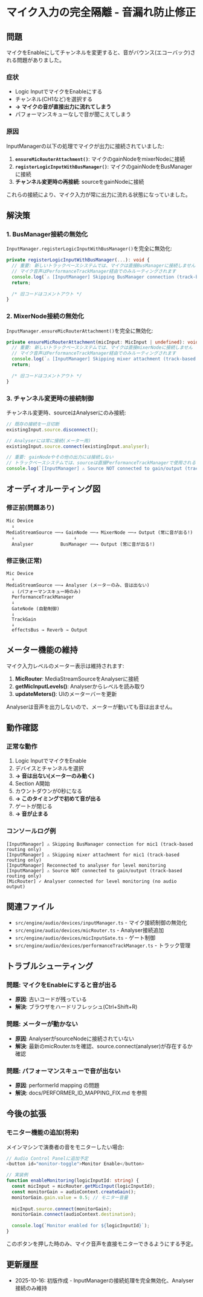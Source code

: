 # マイク入力の完全隔離 - 音漏れ防止修正

## 問題

マイクをEnableにしてチャンネルを変更すると、音がバウンス(エコーバック)される問題がありました。

### 症状
- Logic InputでマイクをEnableにする
- チャンネル(CH1など)を選択する
- **→ マイクの音が直接出力に流れてしまう**
- パフォーマンスキューなしで音が聞こえてしまう

### 原因

InputManagerの以下の処理でマイクが出力に接続されていました:

1. **`ensureMicRouterAttachment()`**: マイクのgainNodeをmixerNodeに接続
2. **`registerLogicInputWithBusManager()`**: マイクのgainNodeをBusManagerに接続
3. **チャンネル変更時の再接続**: sourceをgainNodeに接続

これらの接続により、マイク入力が常に出力に流れる状態になっていました。

## 解決策

### 1. BusManager接続の無効化

`InputManager.registerLogicInputWithBusManager()`を完全に無効化:

```typescript
private registerLogicInputWithBusManager(...): void {
  // 重要: 新しいトラックベースシステムでは、マイクは直接BusManagerに接続しません
  // マイク音声はPerformanceTrackManager経由でのみルーティングされます
  console.log(`⚠️ [InputManager] Skipping BusManager connection (track-based routing only)`);
  return;
  
  /* 旧コードはコメントアウト */
}
```

### 2. MixerNode接続の無効化

`InputManager.ensureMicRouterAttachment()`を完全に無効化:

```typescript
private ensureMicRouterAttachment(micInput: MicInput | undefined): void {
  // 重要: 新しいトラックベースシステムでは、マイクは直接mixerNodeに接続しません
  // マイク音声はPerformanceTrackManager経由でのみルーティングされます
  console.log(`⚠️ [InputManager] Skipping mixer attachment (track-based routing only)`);
  return;
  
  /* 旧コードはコメントアウト */
}
```

### 3. チャンネル変更時の接続制御

チャンネル変更時、sourceはAnalyserにのみ接続:

```typescript
// 既存の接続を一旦切断
existingInput.source.disconnect();

// Analyserには常に接続(メーター用)
existingInput.source.connect(existingInput.analyser);

// 重要: gainNodeやその他の出力には接続しない
// トラックベースシステムでは、sourceは直接PerformanceTrackManagerで使用される
console.log(`[InputManager] ⚠️ Source NOT connected to gain/output (track-based routing only)`);
```

## オーディオルーティング図

### 修正前(問題あり)
```
Mic Device
  ↓
MediaStreamSource ──→ GainNode ──→ MixerNode ──→ Output (常に音が出る!)
  ↓                      ↓
  Analyser          BusManager ──→ Output (常に音が出る!)
```

### 修正後(正常)
```
Mic Device
  ↓
MediaStreamSource ──→ Analyser (メーターのみ、音は出ない)
  ↓ (パフォーマンスキュー時のみ)
  PerformanceTrackManager
  ↓
  GateNode (自動制御)
  ↓
  TrackGain
  ↓
  effectsBus → Reverb → Output
```

## メーター機能の維持

マイク入力レベルのメーター表示は維持されます:

1. **MicRouter**: MediaStreamSourceをAnalyserに接続
2. **getMicInputLevels()**: Analyserからレベルを読み取り
3. **updateMeters()**: UIのメーターバーを更新

Analyserは音声を出力しないので、メーターが動いても音は出ません。

## 動作確認

### 正常な動作
1. Logic InputでマイクをEnable
2. デバイスとチャンネルを選択
3. **→ 音は出ない(メーターのみ動く)**
4. Section A開始
5. カウントダウンが0秒になる
6. **→ このタイミングで初めて音が出る**
7. ゲートが閉じる
8. **→ 音が止まる**

### コンソールログ例

```
[InputManager] ⚠️ Skipping BusManager connection for mic1 (track-based routing only)
[InputManager] ⚠️ Skipping mixer attachment for mic1 (track-based routing only)
[InputManager] Reconnected to analyser for level monitoring
[InputManager] ⚠️ Source NOT connected to gain/output (track-based routing only)
[MicRouter] ✓ Analyser connected for level monitoring (no audio output)
```

## 関連ファイル

- `src/engine/audio/devices/inputManager.ts` - マイク接続制御の無効化
- `src/engine/audio/devices/micRouter.ts` - Analyser接続追加
- `src/engine/audio/devices/micInputGate.ts` - ゲート制御
- `src/engine/audio/devices/performanceTrackManager.ts` - トラック管理

## トラブルシューティング

### 問題: マイクをEnableにすると音が出る
- **原因**: 古いコードが残っている
- **解決**: ブラウザをハードリフレッシュ(Ctrl+Shift+R)

### 問題: メーターが動かない
- **原因**: AnalyserがsourceNodeに接続されていない
- **解決**: 最新のmicRouter.tsを確認、source.connect(analyser)が存在するか確認

### 問題: パフォーマンスキューで音が出ない
- **原因**: performerId mapping の問題
- **解決**: docs/PERFORMER_ID_MAPPING_FIX.md を参照

## 今後の拡張

### モニター機能の追加(将来)

メインマシンで演奏者の音をモニターしたい場合:

```typescript
// Audio Control Panelに追加予定
<button id="monitor-toggle">Monitor Enable</button>

// 実装例
function enableMonitoring(logicInputId: string) {
  const micInput = micRouter.getMicInput(logicInputId);
  const monitorGain = audioContext.createGain();
  monitorGain.gain.value = 0.5; // モニター音量
  
  micInput.source.connect(monitorGain);
  monitorGain.connect(audioContext.destination);
  
  console.log(`Monitor enabled for ${logicInputId}`);
}
```

このボタンを押した時のみ、マイク音声を直接モニターできるようにする予定。

## 更新履歴

- 2025-10-16: 初版作成 - InputManagerの接続処理を完全無効化、Analyser接続のみ維持
